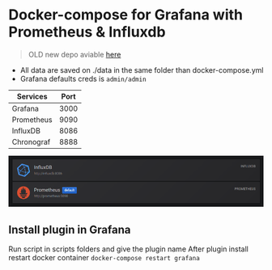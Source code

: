 # Docker-compose for Grafana with Prometheus & Influxdb

> OLD new depo aviable [here](https://github.com/msterhuj/influxdata-monitoring)

* All data are saved on ./data in the same folder than docker-compose.yml
* Grafana defaults creds is `admin/admin`

| Services   | Port |
|--|--|
| Grafana    | 3000 |
| Prometheus | 9090 |
| InfluxDB   | 8086 |
| Chronograf | 8888 |

![docker-service-url](https://github.com/msterhuj/grafana-docker-compose/blob/master/img/data.png)

## Install plugin in Grafana
Run script in scripts folders and give the plugin name
After plugin install restart docker container `docker-compose restart grafana`
